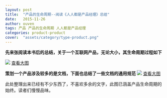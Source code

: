 ```yaml
---
layout: post
title:  "产品的生命周期--阅读《人人都是产品经理》总结"
date:   2015-11-26
author: ouven
tags: 产品 产品的生命周期 人人都是产品经理
categories: product-product
cover:  "assets/category/type-product.png"
---
```


**先来张阅读本书后的总结，关于一个互联网产品，无论大小，其生命周期过程如下**

![](http://7tszky.com1.z0.glb.clouddn.com/Fvy7vhQTsh8PKin2Kfi19cHhEVIN)
[查看大图](http://7tszky.com1.z0.glb.clouddn.com/Fvy7vhQTsh8PKin2Kfi19cHhEVIN)

**策划一个产品涉及较多的是文档，下面也总结了一些文档的通用规范**
![](http://7tszky.com1.z0.glb.clouddn.com/Fn1hANMme6STGs6znKsGvqAe7tJw)
[查看大图](http://7tszky.com1.z0.glb.clouddn.com/Fvy7vhQTsh8PKin2Kfi19cHhEVIN)

此处整理出来已经有不少东西了，不喜欢多余的文字，此图已涵盖产品生命周期的始终。读者们慢慢品味。